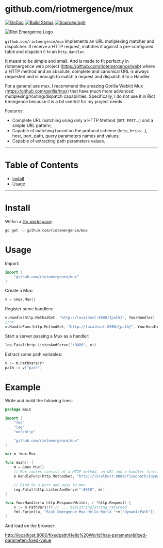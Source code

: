 github.com/riotmergence/mux
===

[![GoDoc](https://godoc.org/github.com/riotemergence/mux?status.svg)](https://godoc.org/github.com/riotemergence/mux)
[![Build Status](https://travis-ci.org/riotemergence/mux.svg?branch=master)](https://travis-ci.org/riotemergence/mux)
[![Sourcegraph](https://sourcegraph.com/github.com/riotemergence/mux/-/badge.svg)](https://sourcegraph.com/github.com/riotemergence/mux?badge)

![Riot Emergence Logo](https://raw.githubusercontent.com/riotemergence/devguidelines/master/riotemergence-256px.png)

`github.com/riotmergence/mux` Implements an URL mutiplexing matcher and dispatcher. It receive a HTTP request, matches it against a pre-configured table and dispatch it to an `http.Handler`. 

It meant to be simple and small. And is made to fit perfectly in riotemergence web project (https://github.com/riotemergence/web) where a HTTP method and an absolute, complete and canonical URL is always requested and is enough to match a request and dispatch it to a Handler. 

For a general use mux, I recommend the amazing Gorilla Webkit Mux (https://github.com/gorilla/mux) that have much more advanced mutiplexing/routing/dispatch capabilities. Specifically, I do not use it in Riot Emergence because it is a bit overkill for my project needs.

Features:
* Complete URL matching using only a HTTP Method (`GET`, `POST`...) and a simple URL pattern;
* Capable of matching based on the protocol scheme (`http`, `https`...), host, port, path, query parameters names and values;
* Capable of extracting path parameters values.

---
Table of Contents
===
- [Install](#install)
- [Usage](#usage)
---
# Install

Within a [Go workspace](https://golang.org/doc/code.html#Workspaces):

```sh
go get -u github.com/riotemergence/mux
```

# Usage

Import:
```go
import (
	"github.com/riotemergence/mux"
)
```
Create a Mux:
```go
m = &mux.Mux{}
```
Register some handlers:
```go
m.Handle(http.MethodGet, "http://localhost:8080/{path}", YourHandler)
//or
m.HandleFunc(http.MethodGet, "http://localhost:8080/{path}", YourHandlerFunc)
```
Start a server passing a Mux as a handler:
```go
log.Fatal(http.ListenAndServe(":8080", m))
```
Extract some path variables:
```go
v := m.PathVars(r)
path := v["path"]
```
# Example

Write and build the folowing lines:

```go
package main

import (
	"fmt"
	"log"
	"net/http"

	"github.com/riotemergence/mux"
)

var m *mux.Mux

func main() {
	m = &mux.Mux{}
	// Mux routes consist of a HTTP method, an URL and a handler function.
	m.HandleFunc(http.MethodGet, "http://localhost:8080/fixedpath/{dynamicPath}?has-parameter&fixed-parameter=fixed-value", YourHandler)

	// Bind to a port and pass to mux
	log.Fatal(http.ListenAndServe(":8080", m))
}

func YourHandler(w http.ResponseWriter, r *http.Request) {
	v := m.PathVars(r) // ... map[string]string returned
	fmt.Fprint(w, "Riot Emergence Mux Hello World "+v["dynamicPath"])
}
```
And load on the browser:

[http://localhost:8080/fixedpath/Hello%20World?has-parameter&fixed-parameter=fixed-value](http://localhost:8080/fixedpath/Hello%20World?has-parameter&fixed-parameter=fixed-value)

